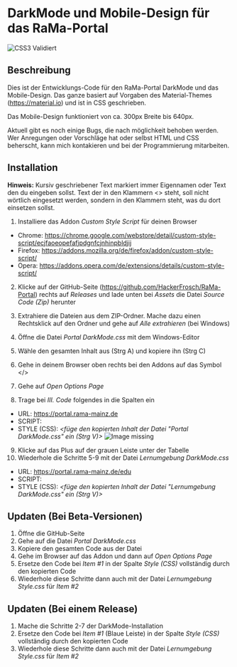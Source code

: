 # DarkMode und Mobile-Design für das RaMa-Portal

![CSS3 Validiert](https://jigsaw.w3.org/css-validator/images/vcss)


## Beschreibung

Dies ist der Entwicklungs-Code für den RaMa-Portal DarkMode und das Mobile-Design. Das ganze basiert auf Vorgaben des Material-Themes (https://material.io) und ist in CSS geschrieben.

Das Mobile-Design funktioniert von ca. 300px Breite bis 640px. 

Aktuell gibt es noch einige Bugs, die nach möglichkeit behoben werden.
Wer Anregungen oder Vorschläge hat oder selbst HTML und CSS beherscht, kann mich kontakieren und bei der Programmierung mitarbeiten.


## Installation

**Hinweis:** Kursiv geschriebener Text markiert immer Eigennamen oder Text den du eingeben sollst. Text der in den Klammern <> steht, soll nicht wörtlich eingesetzt werden, sondern in den Klammern steht, was du dort einsetzen sollst.


1. Installiere das Addon *Custom Style Script* für deinen Browser
- Chrome: https://chrome.google.com/webstore/detail/custom-style-script/ecjfaoeopefafjpdgnfcjnhinpbldjij
- Firefox: https://addons.mozilla.org/de/firefox/addon/custom-style-script/
- Opera: https://addons.opera.com/de/extensions/details/custom-style-script/

2. Klicke auf der GitHub-Seite (https://github.com/HackerFrosch/RaMa-Portal) rechts auf *Releases* und lade unten bei *Assets* die Datei *Source Code (Zip)* herunter
3. Extrahiere die Dateien aus dem ZIP-Ordner. Mache dazu einen Rechtsklick auf den Ordner und gehe auf *Alle extrahieren* (bei Windows)

4. Öffne die Datei *Portal DarkMode.css* mit dem Windows-Editor
5. Wähle den gesamten Inhalt aus (Strg A) und kopiere ihn (Strg C)

6. Gehe in deinem Browser oben rechts bei den Addons auf das Symbol </>
7. Gehe auf *Open Options Page*
8. Trage bei *III. Code* folgendes in die Spalten ein
- URL: https://portal.rama-mainz.de
- SCRIPT: *<nichts>*
- STYLE (CSS): *<füge den kopierten Inhalt der Datei "Portal DarkMode.css" ein (Strg V)>*
![Image missing](https://user-images.githubusercontent.com/69604121/110132551-949bbe80-7dcb-11eb-8f52-89722d4440f8.png)

9. Klicke auf das Plus auf der grauen Leiste unter der Tabelle
10. Wiederhole die Schritte 5-9 mit der Datei *Lernumgebung DarkMode.css*
- URL: https://portal.rama-mainz.de/edu
- SCRIPT: *<nichts>*
- STYLE (CSS): *<füge den kopierten Inhalt der Datei "Lernumgebung DarkMode.css" ein (Strg V)>*



## Updaten (Bei Beta-Versionen)

1. Öffne die GitHub-Seite
2. Gehe auf die Datei *Portal DarkMode.css*
3. Kopiere den gesamten Code aus der Datei
4. Gehe im Browser auf das Addon und dann auf *Open Options Page*
5. Ersetze den Code bei *Item #1* in der Spalte *Style (CSS)* vollständig durch den kopierten Code
6. Wiederhole diese Schritte dann auch mit der Datei *Lernumgebung Style.css* für *Item #2*



## Updaten (Bei einem Release)

1. Mache die Schritte 2-7 der DarkMode-Installation
2. Ersetze den Code bei *Item #1* (Blaue Leiste) in der Spalte *Style (CSS)* vollständig durch den kopierten Code
3. Wiederhole diese Schritte dann auch mit der Datei *Lernumgebung Style.css* für *Item #2*
